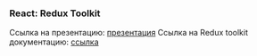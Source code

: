 ### React: Redux Toolkit

Ссылка на презентацию: [презентация](https://github.com/ait-tr/cohort33/blob/main/front_end/lesson_30/Redux.pdf)
Ссылка на Redux toolkit документацию: [ссылка](https://redux-toolkit.js.org/)
